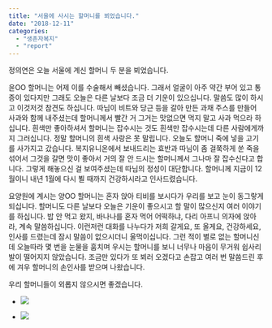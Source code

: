 ```yaml
---
title: "서울에 사시는 할머니를 뵈었습니다."
date: "2018-12-11"
categories: 
  - "생존자복지"
  - "report"
---
```


정의연은 오늘 서울에 계신 할머니 두 분을 뵈었습니다.

윤OO 할머니는 어제 이를 수술해서 빼셨습니다. 그래서 얼굴이 아주 약간 부어 있고 통증이 있다지만 그래도 오늘은 다른 날보다 조금 더 기운이 있으십니다. 말씀도 많이 하시고 이것저것 참견도 하십니다. 따님이 비트와 당근 등을 갈아 만든 과채 주스를 만들어 사과와 함께 내주셨는데 할머니께서 빨간 거 그거는 맛없으면 먹지 말고 사과 먹으라 하십니다. 흰색만 좋아하셔서 할머니는 잡수시는 것도 흰색만 잡수시는데 다른 사람에게까지 그러십니다. 정말 할머니의 흰색 사랑은 못 말립니다. 오늘도 할머니 죽에 넣을 고기를 사가지고 갔습니다. 복지유니온에서 보내드리는 효반과 따님이 좀 걸쭉하게 쑨 죽을 섞어서 그것을 갈면 맛이 좋아서 거의 잘 안 드시는 할머니께서 그나마 잘 잡수신다고 합니다. 그렇게 해놓으신 걸 보여주셨는데 따님의 정성이 대단합니다. 할머니께 지금이 12월이니 내년 1월에 다시 뵐 때까지 건강하시라고 인사드렸습니다.

요양원에 계시는 양OO 할머니는 혼자 앉아 티비를 보시다가 우리를 보고 눈이 동그랗게 되십니다. 할머니도 다른 날보다 오늘은 기운이 좋으시고 할 말이 많으신지 여러 이야기를 하십니다. 밥 안 먹고 왔지, 바나나를 혼자 먹어 어떡하냐, 다리 아프니 의자에 앉아라, 계속 말씀하십니다. 이런저런 대화를 나누다가 저희 갈게요, 또 올게요, 건강하세요, 인사를 드렸는데 잠시 말씀이 없으시더니 울먹이십니다. 그런 적이 별로 없는 할머니신데 오늘따라 몇 번을 눈물을 훔치며 우시는 할머니를 보니 너무나 마음이 무거워 쉽사리 발이 떨어지지 않았습니다. 조금만 있다가 또 뵈러 오겠다고 손잡고 여러 번 말씀드린 후에 겨우 할머니의 손인사를 받으며 나왔습니다.

우리 할머니들이 외롭지 않으시면 좋겠습니다.

- ![](http://womenandwar.net/kr/wp-content/uploads/2018/12/photo_2018-12-11_18-29-25-768x1024.jpg)
    
- ![](http://womenandwar.net/kr/wp-content/uploads/2018/12/sabon-photo_2018-12-11_18-29-41-874x1024.jpg)
